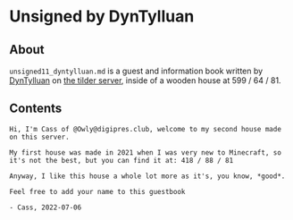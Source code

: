 # Unsigned by DynTylluan

## About
`unsigned11_dyntylluan.md` is a guest and information book written by [DynTylluan](https://namemc.com/profile/DynTylluan.1) on [the tilder server](https://mc.tildeverse.org), inside of a wooden house at 599 / 64 / 81.

## Contents
```
Hi, I'm Cass of @Owly@digipres.club, welcome to my second house made on this server.

My first house was made in 2021 when I was very new to Minecraft, so it's not the best, but you can find it at: 418 / 88 / 81

Anyway, I like this house a whole lot more as it's, you know, *good*.

Feel free to add your name to this guestbook

- Cass, 2022-07-06
```